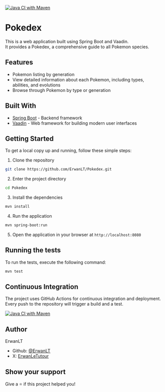 [![Java CI with Maven](https://github.com/ErwanLT/Pokedex/actions/workflows/maven.yml/badge.svg)](https://github.com/ErwanLT/Pokedex/actions/workflows/maven.yml)

# Pokedex
This is a web application built using Spring Boot and Vaadin.<br>
It provides a Pokedex, a comprehensive guide to all Pokemon species.

## Features
* Pokemon listing by generation
* View detailed information about each Pokemon, including types, abilities, and evolutions
* Browse through Pokemon by type or generation


## Built With
* [Spring Boot](https://spring.io/projects/spring-boot) - Backend framework
* [Vaadin](https://vaadin.com/) - Web framework for building modern user interfaces

## Getting Started
To get a local copy up and running, follow these simple steps:

1. Clone the repository
```bash
git clone https://github.com/ErwanLT/Pokedex.git
```
2. Enter the project directory
```bash
cd Pokedex
```
3. Install the dependencies
```bash
mvn install
```
4. Run the application
```bash
mvn spring-boot:run
```
5. Open the application in your browser at `http://localhost:8080`


## Running the tests
To run the tests, execute the following command:
```bash
mvn test
```

## Continuous Integration
The project uses GitHub Actions for continuous integration and deployment. Every push to the repository will trigger a build and a test.

[![Java CI with Maven](https://github.com/ErwanLT/Pokedex/actions/workflows/maven.yml/badge.svg)](https://github.com/ErwanLT/Pokedex/actions/workflows/maven.yml)

## Author
ErwanLT
* Github: [@ErwanLT](https://github.com/ErwanLT)
* X: [ErwanLeTutour](https://twitter.com/ErwanLeTutour)

## Show your support
Give a ⭐️ if this project helped you!
